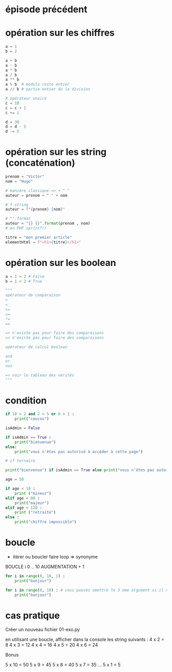# épisode précédent

# opération sur les chiffres 

```py
a = 1
b = 2

a + b
a - b
a * b
a / b
a ** b
a % b  # modulo reste entier
a // b # partie entier du la division

# opérateur unaire
c = 10 
c = c + 1
c += 1

d = 30
d = d - 5
d -= 5
```

# opération sur les string (concaténation)

```py
prenom = "Victor"
nom = "Hugo"

# manière classique => + " "
auteur = prenom + " " + nom 

# f string
auteur = f"{prenom} {nom}"

# "".format
auteur = "{} {}".format(prenom , nom)
# en PHP sprintf()

titre = "mon premier article"
elementHtml = f"<h1>{titre}</h1>"
```

# opération sur les boolean

```py
a = 1 > 2 # False
b = 1 < 2 # True

"""
opérateur de comparaison
>
<
>=
<=
!=
==

=> n'existe pas pour faire des comparaisons
=< n'existe pas pour faire des comparaisons

opérateur de calcul boolean

and
or
not

=> voir le tableau des vérités
"""
```

# condition 

```py 
if 10 > 2 and 2 < 5 or 6 > 1 :
    print("coucou")

isAdmin = False

if isAdmin == True :
    print("bienvenue")
else:
    print("vous n'êtes pas autorisé à accéder à cette page")

# if ternaire 

print("bienvenue") if isAdmin == True else print("vous n'êtes pas autorisé à accéder à cette page")

age = 50

if age < 18 :
    print ("mineur")
elif age < 80 :
    print("majeur")
elif age < 120 :
    print ("retraité")
else :
    print("chiffre impossible")
```

# boucle

- itérer ou boucler faire loop => synonyme 

BOUCLE i 0 .. 10 AUGMENTATION + 1

```py
for i in range(0, 10, 1) :
    print("bonjour")

for i in range(0, 10) : # vous pouvez omettre le 3 ème argument si il vaut 1
    print("bonjour")
```

# cas pratique

Créer un nouveau fichier 01-exo.py

en utilisant une boucle, afficher dans la console les string suivants :
4 x 2 = 8
4 x 3 = 12
4 x 4 = 16
4 x 5 = 20
4 x 6 = 24

Bonus 

5 x 10 = 50
5 x 9 = 45
5 x 8 = 40
5 x 7 = 35
...
5 x 1 = 5